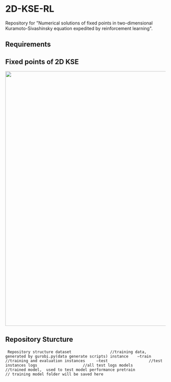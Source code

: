 # 2D-KSE-RL

Repository for "Numerical solutions of fixed points in two-dimensional Kuramoto-Sivashinsky equation expedited by reinforcement learning".

## Requirements






## Fixed points of 2D KSE


<img src="Result_Presentation\Parameters.png" width="800">

## Repository Sturcture

​```
Repository structure
dataset                 //training data, generated by gurobi.py(data generate scripts)
instance
​	–train                 //training and evaluation instances 
​	–test                  //test instances
logs                    //all test logs
models                 //trained model,  used to test model performance
pretrain                // training model folder will be saved here
​```




